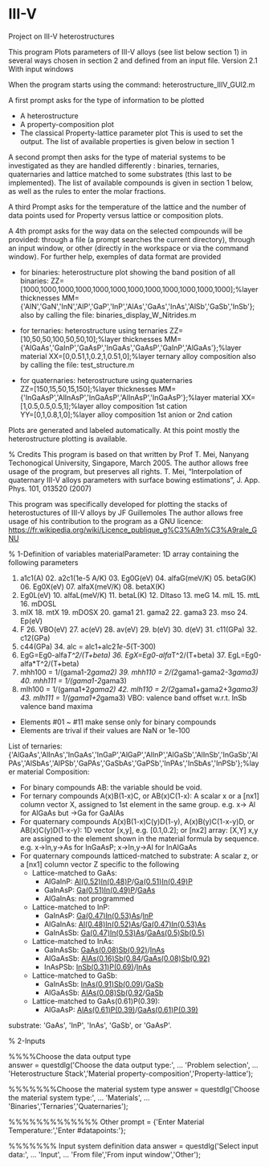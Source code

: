 # III-V
Project on III-V heterostructures

 This program Plots parameters of III-V alloys 
(see list below section 1) in several ways chosen in section 2 
and defined from an input file. 
Version 2.1 With input windows

When the program starts using the command:
heterostructure_IIIV_GUI2.m

A first prompt asks for the type of information to be plotted
- A heterostructure
- A property-composition plot
- The classical Property-lattice parameter plot
This is used to set the output.
The list of available properties is given below in section 1

A second prompt then asks for the type of material systems to be
investigated as they are handled differently : binaries, ternaries,
quaternaries and lattice matched to some substrates (this last to be
implemented).
The list of available compounds is given in section 1 below, as well as
the rules to enter the molar fractions.  
    
 A third Prompt asks for the temperature of the lattice and the number
of data points used for Property versus lattice or composition plots.
    
 A 4th prompt asks for the way data on the selected compounds will be 
provided: through a file (a prompt searches the current directory),
through an input window, or other (directly in the workspace or via the
command window).
For further help, exemples of data format are provided
 - for binaries: heterostructure plot showing the band position of all
 binaries:
 ZZ=[1000,1000,1000,1000,1000,1000,1000,1000,1000,1000,1000,1000];%layer thicknesses
 MM={'AlN','GaN','InN','AlP','GaP','InP','AlAs','GaAs','InAs','AlSb','GaSb','InSb'};  
also by calling the file: binaries_display_W_Nitrides.m

- for ternaries: heterostructure using ternaries
ZZ=[10,50,50,100,50,50,10];%layer thicknesses
MM={'AlGaAs','GaInP','GaAsP','InGaAs','GaAsP','GaInP','AlGaAs'};%layer material
XX=[0,0.51,1,0.2,1,0.51,0];%layer ternary alloy composition
also by calling the file: test_structure.m

- for quaternaries: heterostructure using quaternaries  
   ZZ=[150,15,50,15,150];%layer thicknesses
  MM={'InGaAsP','AlInAsP','InGaAsP','AlInAsP','InGaAsP'};%layer material
  XX=[1,0.5,0.5,0.5,1];%layer alloy composition 1st cation   
  YY=[0,1,0.8,1,0];%layer alloy composition  1st anion or 2nd cation

Plots are generated and labeled automatically. At this point mostly the
heterostructure plotting is available.


% Credits
This program is based on that written by Prof T. Mei, Nanyang Techonogical University, Singapore, March 2005.
The author allows free usage of the program, but preserves all rights.
   T. Mei, “Interpolation of quaternary III-V alloys parameters with surface bowing estimations”, J. App. Phys. 101, 013520 (2007)

This program was specifically developed for plotting the stacks of
heterostuctures of III-V alloys by JF Guillemoles
The author allows free usage of his contribution to the program as a GNU
licence: https://fr.wikipedia.org/wiki/Licence_publique_g%C3%A9n%C3%A9rale_GNU

% 1-Definition of variables
materialParameter: 1D array  containing the following parameters
  01. a1c1(A)  02. a2c1(1e-5 A/K) 03. Eg0G(eV) 04. alfaG(meV/K) 05. betaG(K) 06. Eg0X(eV) 07. alfaX(meV/K) 08. betaX(K)
  09. Eg0L(eV) 10. alfaL(meV/K)   11. betaL(K) 12. Dltaso       13. meG      14. mlL      15. mtL          16. mDOSL
  17. mlX      18. mtX            19. mDOSX    20. gama1        21. gama2    22. gama3    23. mso          24. Ep(eV)
  25. F        26. VBO(eV)        27. ac(eV)   28. av(eV)       29. b(eV)    30. d(eV)    31. c11(GPa)     32. c12(GPa)
  33. c44(GPa) 34. alc = alc1+alc2*1e-5*(T-300)
  35. EgG=Eg0-alfa*T^2/(T+beta)   36. EgX=Eg0-alfa*T^2/(T+beta)              37. EgL=Eg0-alfa*T^2/(T+beta)
  38. mhh100 = 1/(gama1-2*gama2)  39. mhh110 = 2/(2*gama1-gama2-3*gama3)     40. mhh111 = 1/(gama1-2*gama3)
  41. mlh100 = 1/(gama1+2*gama2)  42. mlh110 = 2/(2*gama1+gama2+3*gama3)     43. mlh111 = 1/(gama1+2*gama3)
  VBO: valence band offset w.r.t. InSb valence band maxima
- Elements #01 ~ #11 make sense only for binary compounds
- Elements are trival if their values are NaN or 1e-100

List of ternaries:
   {'AlGaAs','AlInAs','InGaAs','InGaP','AlGaP','AlInP','AlGaSb','AlInSb','InGaSb','AlPAs','AlSbAs','AlPSb','GaPAs','GaSbAs','GaPSb','InPAs','InSbAs','InPSb'};%layer material
Composition:
- For binary compounds AB: the variable should be void.
- For ternary compounds A(x)B(1-x)C, or AB(x)C(1-x): 
  A scalar x or a [nx1] column vector X, assigned to 1st element in the same group. e.g. x-> Al for AlGaAs but ->Ga for GaAlAs 
- For quaternary compounds A(x)B(1-x)C(y)D(1-y), A(x)B(y)C(1-x-y)D, or AB(x)C(y)D(1-x-y): 
  1D vector [x,y], e.g. [0.1,0.2]; or [nx2] array: [X,Y] 
  x,y are assigned to the element shown in the material formula by sequence. e.g.  x->In,y->As for InGaAsP; x->In,y->Al for InAlGaAs
- For quaternary compounds latticed-matched to substrate:
  A scalar z, or a [nx1] column vector Z specific to the following
  - Lattice-matched to GaAs:
      - AlGaInP: [Al(0.52)In(0.48)P](z)/[Ga(0.51)In(0.49)P](1-z)
      - GaInAsP: [Ga(0.51)In(0.49)P](z)/[GaAs](1-z)
      - AlGaInAs: not programmed
  - Lattice-matched to InP:
      - GaInAsP: [Ga(0.47)In(0.53)As](z)/[InP](1-z)
      - AlGaInAs: [Al(0.48)In(0.52)As](z)/[Ga(0.47)In(0.53)As](1-z)
      - GaInAsSb: [Ga(0.47)In(0.53)As](z)/[GaAs(0.5)Sb(0.5)](1-z)
  - Lattice-matched to InAs:
      - GaInAsSb: [GaAs(0.08)Sb(0.92)](z)/[InAs](1-z)
      - AlGaAsSb: [AlAs(0.16)Sb(0.84](z)/[GaAs(0.08)Sb(0.92)](1-z)
      - InAsPSb: [InSb(0.31)P(0.69)](z)/[InAs](1-z)
  - Lattice-matched to GaSb:
      - GaInAsSb: [InAs(0.91)Sb(0.09)](z)/[GaSb](1-z)
      - AlGaAsSb: [AlAs(0.08)Sb(0.92](z)/[GaSb](1-z)
  - Lattice-matched to GaAs(0.61)P(0.39):
      - AlGaAsP: [AlAs(0.61)P(0.39)](z)/[GaAs(0.61)P(0.39)](1-z)

substrate: 'GaAs', 'InP', 'InAs', 'GaSb', or 'GaAsP'.


% 2-Inputs


%%%%Choose the data output type              
 answer = questdlg('Choose the data output type:', ...
	'Problem selection', ...
	'Heterostructure Stack','Material property-composition','Property-lattice');

%%%%%%%Choose the material system type
answer = questdlg('Choose the material system type:', ...
	'Materials', ...
	'Binaries','Ternaries','Quaternaries');

%%%%%%%%%%%%% Other
prompt = {'Enter Material Temperature:','Enter #datapoints:'};

%%%%%%% Input system definition data
answer = questdlg('Select input data:', ...
	'Input', ...
	'From file','From input window','Other');
                
 
